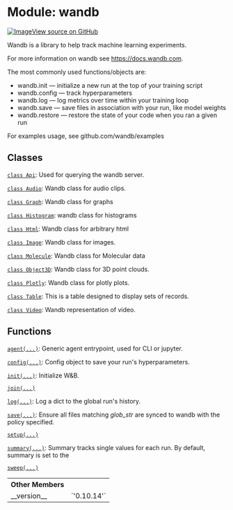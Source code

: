 # Module: wandb

<!-- Insert buttons and diff -->


[![Image](https://www.tensorflow.org/images/GitHub-Mark-32px.png)View source on GitHub](https://www.github.com/wandb/client/tree/master/wandb/__init__.py)



Wandb is a library to help track machine learning experiments.


For more information on wandb see https://docs.wandb.com.

The most commonly used functions/objects are:
- wandb.init — initialize a new run at the top of your training script
- wandb.config — track hyperparameters
- wandb.log — log metrics over time within your training loop
- wandb.save — save files in association with your run, like model weights
- wandb.restore — restore the state of your code when you ran a given run

For examples usage, see github.com/wandb/examples

## Classes

[`class Api`](./wandb/Api.md): Used for querying the wandb server.

[`class Audio`](./wandb/Audio.md): Wandb class for audio clips.

[`class Graph`](./wandb/Graph.md): Wandb class for graphs

[`class Histogram`](./wandb/Histogram.md): wandb class for histograms

[`class Html`](./wandb/Html.md): Wandb class for arbitrary html

[`class Image`](./wandb/Image.md): Wandb class for images.

[`class Molecule`](./wandb/Molecule.md): Wandb class for Molecular data

[`class Object3D`](./wandb/Object3D.md): Wandb class for 3D point clouds.

[`class Plotly`](./wandb/Plotly.md): Wandb class for plotly plots.

[`class Table`](./wandb/Table.md): This is a table designed to display sets of records.

[`class Video`](./wandb/Video.md): Wandb representation of video.

## Functions

[`agent(...)`](./wandb/agent.md): Generic agent entrypoint, used for CLI or jupyter.

[`config(...)`](./wandb/config.md): Config object to save your run's hyperparameters.

[`init(...)`](./wandb/init.md): Initialize W&B.

[`join(...)`](./wandb/join.md)

[`log(...)`](./wandb/log.md): Log a dict to the global run's history.

[`save(...)`](./wandb/save.md): Ensure all files matching *glob_str* are synced to wandb with the policy specified.

[`setup(...)`](./wandb/setup.md)

[`summary(...)`](./wandb/summary.md): Summary tracks single values for each run. By default, summary is set to the

[`sweep(...)`](./wandb/sweep.md)



<!-- Tabular view -->
 <table>
<tr><th>Other Members</th></tr>
<tr>
<td>
__version__<a id="__version__"></a>
</td>
<td>
`'0.10.14'`
</td>
</tr>
</table>

